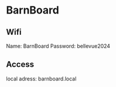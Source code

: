 # BarnBoard

## Wifi
Name: BarnBoard
Password: bellevue2024

## Access
local adress: barnboard.local

